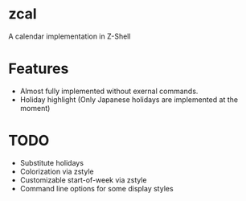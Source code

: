 # zcal

A calendar implementation in Z-Shell

# Features

* Almost fully implemented without exernal commands.
* Holiday highlight (Only Japanese holidays are implemented at the moment)

# TODO

* Substitute holidays
* Colorization via zstyle
* Customizable start-of-week via zstyle
* Command line options for some display styles
